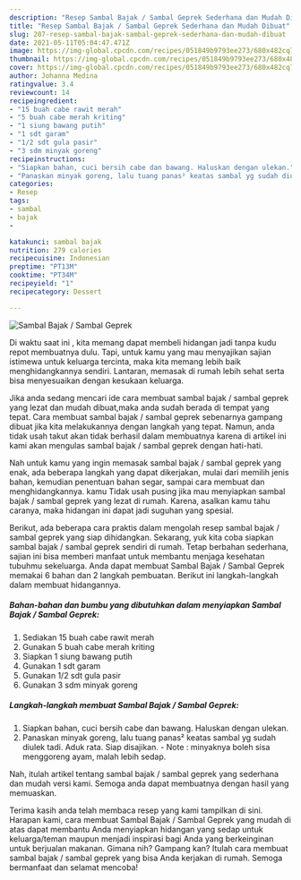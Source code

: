 ```yaml
---
description: "Resep Sambal Bajak / Sambal Geprek Sederhana dan Mudah Dibuat"
title: "Resep Sambal Bajak / Sambal Geprek Sederhana dan Mudah Dibuat"
slug: 207-resep-sambal-bajak-sambal-geprek-sederhana-dan-mudah-dibuat
date: 2021-05-11T05:04:47.471Z
image: https://img-global.cpcdn.com/recipes/051849b9793ee273/680x482cq70/sambal-bajak-sambal-geprek-foto-resep-utama.jpg
thumbnail: https://img-global.cpcdn.com/recipes/051849b9793ee273/680x482cq70/sambal-bajak-sambal-geprek-foto-resep-utama.jpg
cover: https://img-global.cpcdn.com/recipes/051849b9793ee273/680x482cq70/sambal-bajak-sambal-geprek-foto-resep-utama.jpg
author: Johanna Medina
ratingvalue: 3.4
reviewcount: 14
recipeingredient:
- "15 buah cabe rawit merah"
- "5 buah cabe merah kriting"
- "1 siung bawang putih"
- "1 sdt garam"
- "1/2 sdt gula pasir"
- "3 sdm minyak goreng"
recipeinstructions:
- "Siapkan bahan, cuci bersih cabe dan bawang. Haluskan dengan ulekan."
- "Panaskan minyak goreng, lalu tuang panas² keatas sambal yg sudah diulek tadi. Aduk rata. Siap disajikan. Note : minyaknya boleh sisa menggoreng ayam, malah lebih sedap."
categories:
- Resep
tags:
- sambal
- bajak
- 

katakunci: sambal bajak  
nutrition: 279 calories
recipecuisine: Indonesian
preptime: "PT13M"
cooktime: "PT34M"
recipeyield: "1"
recipecategory: Dessert

---
```



![Sambal Bajak / Sambal Geprek](https://img-global.cpcdn.com/recipes/051849b9793ee273/680x482cq70/sambal-bajak-sambal-geprek-foto-resep-utama.jpg)

Di waktu  saat ini , kita memang dapat membeli hidangan jadi tanpa kudu repot membuatnya dulu. Tapi, untuk kamu yang mau menyajikan sajian istimewa untuk keluarga tercinta, maka kita memang lebih baik menghidangkannya sendiri. Lantaran, memasak di rumah lebih sehat serta bisa menyesuaikan dengan kesukaan keluarga.

Jika anda sedang mencari ide cara membuat sambal bajak / sambal geprek yang lezat dan mudah dibuat,maka anda sudah berada di tempat yang tepat. Cara membuat sambal bajak / sambal geprek  sebenarnya gampang dibuat jika kita melakukannya dengan langkah yang tepat. Namun, anda tidak usah takut akan tidak berhasil dalam membuatnya 
karena di artikel ini kami akan mengulas sambal bajak / sambal geprek dengan hati-hati.  



Nah untuk kamu yang ingin memasak sambal bajak / sambal geprek yang enak, ada beberapa langkah yang dapat dikerjakan, mulai dari memilih jenis bahan, kemudian penentuan bahan segar, sampai cara membuat dan menghidangkannya. kamu Tidak usah pusing jika mau menyiapkan sambal bajak / sambal geprek yang lezat di rumah. Karena, asalkan kamu  tahu caranya, maka hidangan ini dapat jadi suguhan yang spesial.

Berikut, ada beberapa cara praktis  dalam mengolah resep sambal bajak / sambal geprek yang siap dihidangkan. Sekarang, yuk kita coba siapkan sambal bajak / sambal geprek sendiri di rumah. Tetap berbahan sederhana, sajian ini bisa memberi manfaat untuk membantu menjaga kesehatan tubuhmu sekeluarga. Anda dapat membuat Sambal Bajak / Sambal Geprek memakai 6 bahan dan 2 langkah pembuatan. Berikut ini langkah-langkah dalam membuat hidangannya.

<!--inarticleads1-->

##### Bahan-bahan dan bumbu yang dibutuhkan dalam menyiapkan Sambal Bajak / Sambal Geprek:

1. Sediakan 15 buah cabe rawit merah
1. Gunakan 5 buah cabe merah kriting
1. Siapkan 1 siung bawang putih
1. Gunakan 1 sdt garam
1. Gunakan 1/2 sdt gula pasir
1. Gunakan 3 sdm minyak goreng




<!--inarticleads2-->

##### Langkah-langkah membuat Sambal Bajak / Sambal Geprek:

1. Siapkan bahan, cuci bersih cabe dan bawang. Haluskan dengan ulekan.
1. Panaskan minyak goreng, lalu tuang panas² keatas sambal yg sudah diulek tadi. Aduk rata. Siap disajikan. - Note : minyaknya boleh sisa menggoreng ayam, malah lebih sedap.




Nah, itulah artikel tentang  sambal bajak / sambal geprek  yang sederhana dan mudah versi kami. Semoga anda dapat membuatnya dengan hasil yang memuaskan. 

Terima kasih anda telah membaca resep yang kami tampilkan di sini. Harapan kami, cara membuat  Sambal Bajak / Sambal Geprek yang mudah di atas dapat membantu Anda menyiapkan hidangan yang sedap untuk keluarga/teman maupun menjadi inspirasi bagi Anda yang berkeinginan untuk berjualan makanan. Gimana nih? Gampang kan? Itulah cara membuat sambal bajak / sambal geprek yang bisa Anda kerjakan di rumah. Semoga bermanfaat dan selamat mencoba!


